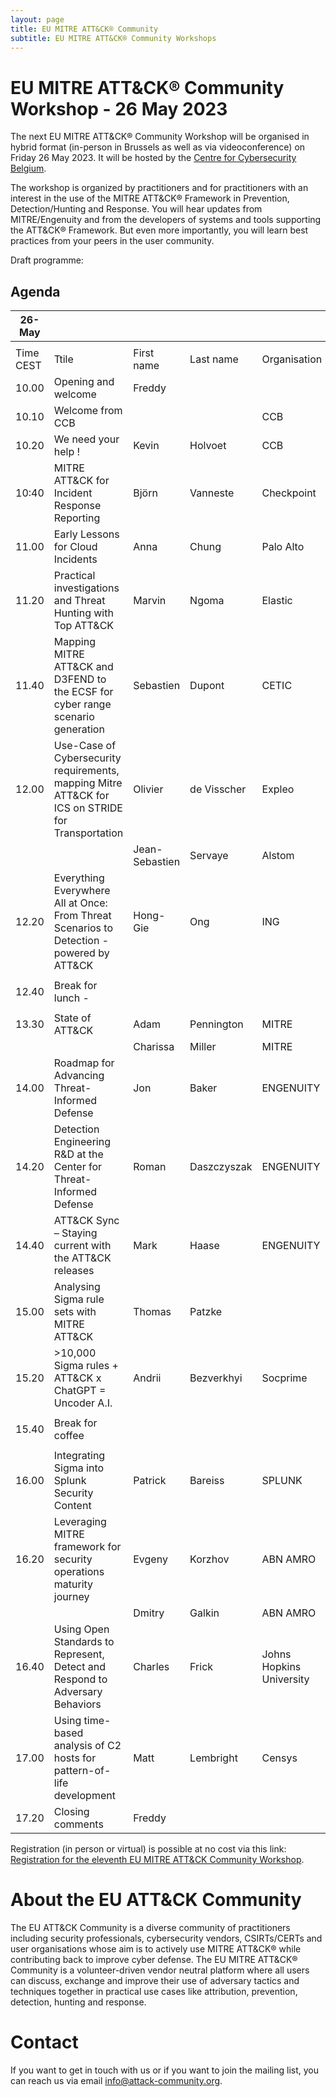 ```yaml
---
layout: page
title: EU MITRE ATT&CK® Community
subtitle: EU MITRE ATT&CK® Community Workshops
---
```


# EU MITRE ATT&CK® Community Workshop - 26 May 2023

The next EU MITRE ATT&CK® Community Workshop will be organised in hybrid format (in-person in Brussels as well as via videoconference) on Friday 26 May 2023. It will be hosted by the <a href="https://ccb.belgium.be/en"> Centre for Cybersecurity Belgium</a>. 

The workshop is organized by practitioners and for practitioners with an interest in the use of the MITRE ATT&CK® Framework in Prevention, Detection/Hunting and Response. You will hear updates from MITRE/Engenuity and from the developers of systems and tools supporting the ATT&CK® Framework. But even more importantly, you will learn best practices from your peers in the user community. 

Draft programme:
## Agenda

| 26-May   |                                                                                       |             |            |                                   |
|----------|---------------------------------------------------------------------------------------|-------------|------------|-----------------------------------|
|          |                                                                                       |             |            |                                   |
| Time CEST| Ttile                                                                                 | First name  | Last name  | Organisation              
| 10.00    | Opening and welcome                                                                   | Freddy      |            |                           |
| 10.10    | Welcome from CCB                                                                      |       | | CCB                       |
| 10.20    | We need your help !                                                                   | Kevin       | Holvoet    | CCB                       |
| 10:40    | MITRE ATT&CK for Incident Response Reporting                                          | Björn       | Vanneste   | Checkpoint                |
| 11.00    | Early Lessons for Cloud Incidents      		                                           | Anna        | Chung      | Palo Alto                 |
| 11.20    | Practical investigations and Threat Hunting with Top ATT&CK			                     | Marvin      | Ngoma      | Elastic                   |
| 11.40    | Mapping MITRE ATT&CK and D3FEND to the ECSF for cyber range scenario generation			 | Sebastien   | Dupont     | CETIC                     |
| 12.00    | Use-Case of Cybersecurity requirements, mapping Mitre ATT&CK for ICS on STRIDE for Transportation	 		    | Olivier      | de Visscher      | Expleo                             |
|          |                                                                                       |  Jean-Sebastien  | Servaye           | Alstom                                  |
| 12.20    | Everything Everywhere All at Once: From Threat Scenarios to Detection - powered by ATT&CK					 | Hong-Gie   | Ong     | ING                     |
|          |                                                                                       |             |            |                                   |
| 12.40    | Break for lunch  -                                                                    |             |            |                                   |
|          |                                                                                       |             |            |                                   |
| 13.30    | State of ATT&CK                                                                   | Adam        | Pennington | MITRE                             |
|          |                                                                                       | Charissa  | Miller           | MITRE                                  |
| 14.00    | Roadmap for Advancing Threat-Informed Defense   | Jon      | Baker      | ENGENUITY                         |
| 14.20    | Detection Engineering R&D at the Center for Threat-Informed Defense    | Roman        | Daszczyszak    | ENGENUITY                         |
| 14.40    | ATT&CK Sync – Staying current with the ATT&CK releases          | Mark       | Haase      | ENGENUITY                              |
| 15.00    | Analysing Sigma rule sets with MITRE ATT&CK    | Thomas      | Patzke   |                           |
| 15.20    | >10,000 Sigma rules + ATT&CK x ChatGPT = Uncoder A.I.			          | Andrii      | Bezverkhyi   |  Socprime                         |
|          |                                                                                       |             |            |                                   |
| 15.40    | Break for coffee                                                                      |             |            |                                   |
|          |                                                                                       |             |            |                                   |
| 16.00    | Integrating Sigma into Splunk Security Content                                        | Patrick     | Bareiss    | SPLUNK                            |
| 16.20    | Leveraging MITRE framework for security operations maturity journey			             | Evgeny        | Korzhov     | ABN AMRO                             |
|          |                                                                                       | Dmitry	   | Galkin           | ABN AMRO                                   |
| 16.40    | Using Open Standards to Represent, Detect and Respond to Adversary Behaviors		 | Charles      | Frick           | Johns Hopkins University             |
| 17.00    | Using time-based analysis of C2 hosts for pattern-of-life development			     | Matt      | Lembright           | Censys             |
| 17.20    | Closing comments                                                                      | Freddy      |            |                                   |

Registration (in person or virtual) is possible at no cost via this link: <a href="https://www.eventbrite.com/e/11th-eu-attck-community-workshop-tickets-574427958487"> Registration for the eleventh 
EU MITRE ATT&CK Community Workshop</a>. 

# About the EU ATT&CK Community

The EU ATT&CK Community is a diverse community of practitioners including security professionals, cybersecurity vendors, CSIRTs/CERTs and user organisations whose aim is to actively use MITRE ATT&CK® while contributing back to improve cyber defense. The EU MITRE ATT&CK® Community is a volunteer-driven vendor neutral platform where all users can discuss, exchange and improve their use of adversary tactics and techniques together in practical use cases like attribution, prevention, detection, hunting and response.

# Contact

If you want to get in touch with us or if you want to join the mailing list, you can reach us via email info@attack-community.org. 

